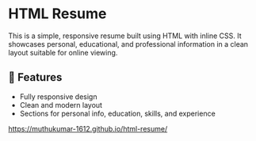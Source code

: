 # HTML Resume

This is a simple, responsive resume built using HTML with inline CSS. It showcases personal, educational, and professional information in a clean layout suitable for online viewing.

## 📌 Features

- Fully responsive design
- Clean and modern layout
- Sections for personal info, education, skills, and experience

https://muthukumar-1612.github.io/html-resume/
